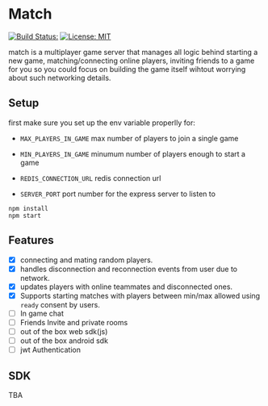 # Match

[![Build Status:](https://github.com/Kareem-Emad/match/workflows/Build/badge.svg)](https://github.com/Kareem-Emad/match/actions)
[![License: MIT](https://img.shields.io/badge/License-MIT-yellow.svg)](https://opensource.org/licenses/MIT)

match is a multiplayer game server that manages all logic behind starting a new game, matching/connecting online players, inviting friends to a game for you so you could focus on building the game itself wihtout worrying about such networking details.

## Setup

first make sure you set up the env variable properlly for:

- `MAX_PLAYERS_IN_GAME` max number of players to join a single game

- `MIN_PLAYERS_IN_GAME` minumum number of players enough to start a game

- `REDIS_CONNECTION_URL` redis connection url

- `SERVER_PORT` port number for the express server to listen to

```shell
npm install
npm start
```

## Features

- [x] connecting and mating random players.
- [x] handles disconnection and reconnection events from user due to network.
- [x] updates players with online teammates and disconnected ones.
- [x] Supports starting matches with players between min/max allowed using `ready` consent by users.
- [ ] In game chat
- [ ] Friends Invite and private rooms
- [ ] out of the box web sdk(js)
- [ ] out of the box android sdk
- [ ] jwt Authentication

## SDK

TBA
